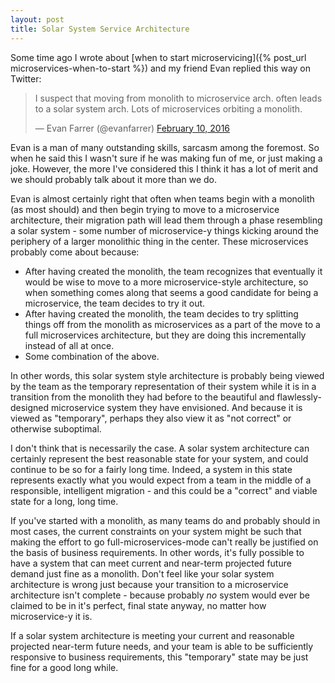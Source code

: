 ```yaml
---
layout: post
title: Solar System Service Architecture
---
```

Some time ago I wrote about [when to start microservicing]({% post_url microservices-when-to-start %}) and my friend Evan replied this way on Twitter:

<blockquote class="twitter-tweet" data-lang="en"><p lang="en" dir="ltr">I suspect that moving from monolith to microservice arch. often leads to a solar system arch. Lots of microservices orbiting a monolith.</p>&mdash; Evan Farrer (@evanfarrer) <a href="https://twitter.com/evanfarrer/status/697530613763428352">February 10, 2016</a></blockquote>
<script async src="//platform.twitter.com/widgets.js" charset="utf-8"></script>

Evan is a man of many outstanding skills, sarcasm among the foremost.  So when he said this I wasn't sure if he was making fun of me, or just making a joke.  However, the more I've considered this I think it has a lot of merit and we should probably talk about it more than we do.

Evan is almost certainly right that often when teams begin with a monolith (as most should) and then begin trying to move to a microservice architecture, their migration path will lead them through a phase resembling a solar system - some number of microservice-y things kicking around the periphery of a larger monolithic thing in the center.  These microservices probably come about because:

* After having created the monolith, the team recognizes that eventually it would be wise to move to a more microservice-style architecture, so when something comes along that seems a good candidate for being a microservice, the team decides to try it out.
* After having created the monolith, the team decides to try splitting things off from the monolith as microservices as a part of the move to a full microservices architecture, but they are doing this incrementally instead of all at once.
* Some combination of the above.

In other words, this solar system style architecture is probably being viewed by the team as the temporary representation of their system while it is in a transition from the monolith they had before to the beautiful and flawlessly-designed microservice system they have envisioned.  And because it is viewed as "temporary", perhaps they also view it as "not correct" or otherwise suboptimal.

I don't think that is necessarily the case.  A solar system architecture can certainly represent the best reasonable state for your system, and could continue to be so for a fairly long time.  Indeed, a system in this state represents exactly what you would expect from a team in the middle of a responsible, intelligent migration - and this could be a "correct" and viable state for a long, long time.

If you've started with a monolith, as many teams do and probably should in most cases, the current constraints on your system might be such that making the effort to go full-microservices-mode can't really be justified on the basis of business requirements.  In other words, it's fully possible to have a system that can meet current and near-term projected future demand just fine as a monolith.  Don't feel like your solar system architecture is wrong just because your transition to a microservice architecture isn't complete - because probably *no* system would ever be claimed to be in it's perfect, final state anyway, no matter how microservice-y it is.

If a solar system architecture is meeting your current and reasonable projected near-term future needs, and your team is able to be sufficiently responsive to business requirements, this "temporary" state may be just fine for a good long while.
